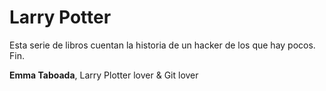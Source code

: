 # Larry Potter

Esta serie de libros cuentan la historia de un hacker de los que hay pocos. Fin.

**Emma Taboada**, Larry Plotter lover & Git lover
